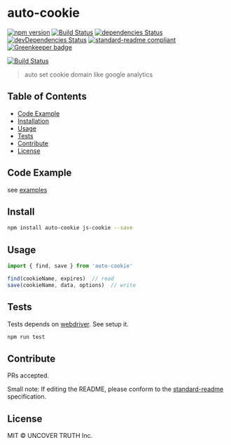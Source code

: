 # auto-cookie

[![npm version][npm-image]][npm-url]
[![Build Status][travis-image]][travis-url]
[![dependencies Status](https://david-dm.org/uncovertruth/auto-cookie/status.svg)](https://david-dm.org/uncovertruth/auto-cookie)
[![devDependencies Status](https://david-dm.org/uncovertruth/auto-cookie/dev-status.svg)](https://david-dm.org/uncovertruth/auto-cookie?type=dev)
[![standard-readme compliant](https://img.shields.io/badge/standard--readme-OK-green.svg?style=flat-square)](https://github.com/RichardLitt/standard-readme)
[![Greenkeeper badge](https://badges.greenkeeper.io/uncovertruth/auto-cookie.svg)](https://greenkeeper.io/)

[![Build Status](https://saucelabs.com/browser-matrix/UNCOVERTRUTH-AUTO-COOKIE.svg)](https://saucelabs.com/open_sauce/user/UNCOVERTRUTH-AUTO-COOKIE/builds)

> auto set cookie domain like google analytics

## Table of Contents

- [Code Example](#code-example)
- [Installation](#install)
- [Usage](#usage)
- [Tests](#tests)
- [Contribute](#contribute)
- [License](#license)

## Code Example

see [examples](https://github.com/uncovertruth/auto-cookie/tree/master/example)

## Install

```sh
npm install auto-cookie js-cookie --save
```

## Usage
```js
import { find, save } from 'auto-cookie'

find(cookieName, expires)  // read
save(cookieName, data, options)  // write
```

## Tests

Tests depends on [webdriver](http://webdriver.io/).
See setup it.

```sh
npm run test
```

## Contribute

PRs accepted.

Small note: If editing the README, please conform to the [standard-readme](https://github.com/RichardLitt/standard-readme) specification.

## License

MIT © UNCOVER TRUTH Inc.

[npm-image]: https://badge.fury.io/js/auto-cookie.svg
[npm-url]: https://www.npmjs.com/package/auto-cookie
[travis-image]: https://travis-ci.org/uncovertruth/auto-cookie.svg?branch=master
[travis-url]: https://travis-ci.org/uncovertruth/auto-cookie
